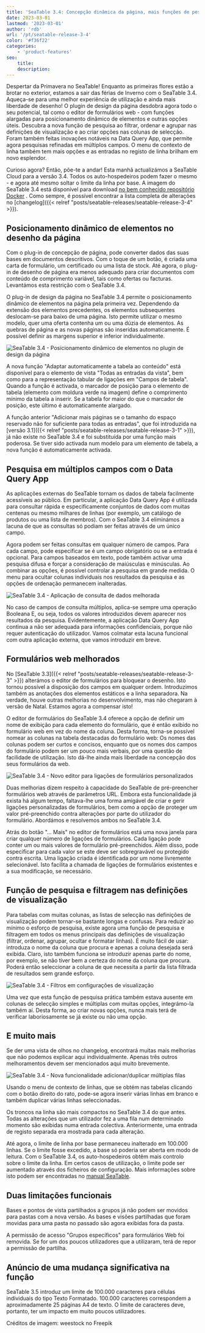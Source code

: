 ```yaml
---
title: 'SeaTable 3.4: Concepção dinâmica da página, mais funções de pesquisa e formulários web melhorados'
date: 2023-03-01
lastmod: '2023-03-01'
author: 'rdb'
url: '/pt/seatable-release-3-4'
color: '#f36f22'
categories:
    - 'product-features'
seo:
    title:
    description:
---
```


Despertar da Primavera no SeaTable! Enquanto as primeiras flores estão a brotar no exterior, estamos a sair das férias de Inverno com o SeaTable 3.4. Aqueça-se para uma melhor experiência de utilização e ainda mais liberdade de desenho! O plugin de design da página desdobra agora todo o seu potencial, tal como o editor de formulários web - com funções alargadas para posicionamento dinâmico de elementos e outras opções úteis. Descubra a nova função de pesquisa ao filtrar, ordenar e agrupar nas definições de visualização e ao criar opções nas colunas de selecção. Foram também feitas inovações notáveis na Data Query App, que permite agora pesquisas refinadas em múltiplos campos. O menu de contexto de linha também tem mais opções e as entradas no registo de linha brilham em novo esplendor.

Curioso agora? Então, põe-te a andar! Esta manhã actualizámos a SeaTable Cloud para a versão 3.4. Todos os auto-hospedeiros podem fazer o mesmo - e agora até mesmo soltar o limite da linha por base. A imagem do SeaTable 3.4 está disponível para download [no bem conhecido repositório Docker](https://hub.docker.com/r/seatable/seatable-enterprise) . Como sempre, é possível encontrar a lista completa de alterações no [changelog]({{< relref "posts/seatable-releases/seatable-release-3-4" >}}).

## Posicionamento dinâmico de elementos no desenho da página

Com o plug-in de concepção de página, pode converter dados das suas bases em documentos descritivos. Com o toque de um botão, é criada uma carta de formulário, um certificado ou uma lista de stock. Até agora, o plug-in de desenho de página era menos adequado para criar documentos com conteúdo de comprimento variável, tais como ofertas ou facturas. Levantámos esta restrição com o SeaTable 3.4.

O plug-in de design da página no SeaTable 3.4 permite o posicionamento dinâmico de elementos na página pela primeira vez. Dependendo da extensão dos elementos precedentes, os elementos subsequentes deslocam-se para baixo de uma página. Isto permite utilizar o mesmo modelo, quer uma oferta contenha um ou uma dúzia de elementos. As quebras de página e as novas páginas são inseridas automaticamente. É possível definir as margens superior e inferior individualmente.

![SeaTable 3.4 - Posicionamento dinâmico de elementos no plugin de design da página](SeaTable-3.4-DynamicPositioningElements.png)

A nova função "Adaptar automaticamente a tabela ao conteúdo" está disponível para o elemento de vista "Todas as entradas da vista", bem como para a representação tabular de ligações em "Campos de tabela". Quando a função é activada, o marcador de posição para o elemento de tabela (elemento com moldura verde na imagem) define o comprimento mínimo da tabela a inserir. Se a tabela for maior do que o marcador de posição, este último é automaticamente alargado.

A função anterior "Adicionar mais páginas se o tamanho do espaço reservado não for suficiente para todas as entradas", que foi introduzida na [versão 3.1]({{< relref "posts/seatable-releases/seatable-release-3-1" >}}), já não existe no SeaTable 3.4 e foi substituída por uma função mais poderosa. Se tiver sido activada num modelo para um elemento de tabela, a nova função é automaticamente activada.

## Pesquisa em múltiplos campos com o Data Query App

As aplicações externas do SeaTable tornam os dados de tabela facilmente acessíveis ao público. Em particular, a aplicação Data Query App é utilizada para consultar rápida e especificamente conjuntos de dados com muitas centenas ou mesmo milhares de linhas (por exemplo, um catálogo de produtos ou uma lista de membros). Com o SeaTable 3.4 eliminámos a lacuna de que as consultas só podiam ser feitas através de um único campo.

Agora podem ser feitas consultas em qualquer número de campos. Para cada campo, pode especificar se é um campo obrigatório ou se a entrada é opcional. Para campos baseados em texto, pode também activar uma pesquisa difusa e forçar a consideração de maiúsculas e minúsculas. Ao combinar as opções, é possível controlar a pesquisa em grande medida. O menu para ocultar colunas individuais nos resultados da pesquisa e as opções de ordenação permanecem inalteradas.

![SeaTable 3.4 - Aplicação de consulta de dados melhorada](SeaTable-3.4-DataQueryApp.png)

No caso de campos de consulta múltiplos, aplica-se sempre uma operação Booleana E, ou seja, todos os valores introduzidos devem aparecer nos resultados da pesquisa. Evidentemente, a aplicação Data Query App continua a não ser adequada para informações confidenciais, porque não requer autenticação do utilizador. Vamos colmatar esta lacuna funcional com outra aplicação externa, que vamos introduzir em breve.

## Formulários web melhorados

No [SeaTable 3.3]({{< relref "posts/seatable-releases/seatable-release-3-3" >}}) alterámos o editor de formulários para bloquear o desenho. Isto tornou possível a disposição dos campos em qualquer ordem. Introduzimos também as anotações dos elementos estáticos e a linha separadora. Na verdade, houve outras melhorias no desenvolvimento, mas não chegaram à versão de Natal. Estamos agora a compensar isto!

O editor de formulários do SeaTable 3.4 oferece a opção de definir um nome de exibição para cada elemento do formulário, que é então exibido no formulário web em vez do nome da coluna. Desta forma, torna-se possível nomear as colunas na tabela destacadas do formulário web: Os nomes das colunas podem ser curtos e concisos, enquanto que os nomes dos campos do formulário podem ser um pouco mais verbais, por uma questão de facilidade de utilização. Isto dá-lhe ainda mais liberdade na concepção dos seus formulários da web.

![SeaTable 3.4 - Novo editor para ligações de formulários personalizados](SeaTable-3.4-FormLinkEditor.png)

Duas melhorias dizem respeito à capacidade do SeaTable de pré-preencher formulários web através de parâmetros URL. Embora esta funcionalidade já exista há algum tempo, faltava-lhe uma forma amigável de criar e gerir ligações personalizadas de formulários, bem como a opção de proteger um valor pré-preenchido contra alterações por parte do utilizador do formulário. Abordámos e resolvemos ambos no SeaTable 3.4.

Atrás do botão "... Mais" no editor de formulários está uma nova janela para criar qualquer número de ligações de formulários. Cada ligação pode conter um ou mais valores de formulário pré-preenchidos. Além disso, pode especificar para cada valor se este deve ser sobregravável ou protegido contra escrita. Uma ligação criada é identificada por um nome livremente selecionável. Isto facilita a chamada de ligações de formulários existentes e a sua modificação, se necessário.

## Função de pesquisa e filtragem nas definições de visualização

Para tabelas com muitas colunas, as listas de selecção nas definições de visualização podem tornar-se bastante longas e confusas. Para reduzir ao mínimo o esforço de pesquisa, existe agora uma função de pesquisa e filtragem em todos os menus principais das definições de visualização (filtrar, ordenar, agrupar, ocultar e formatar linhas). É muito fácil de usar: introduza o nome da coluna que procura e apenas a coluna desejada será exibida. Claro, isto também funciona se introduzir apenas parte do nome, por exemplo, se não tiver bem a certeza do nome da coluna que procura. Poderá então seleccionar a coluna de que necessita a partir da lista filtrada de resultados sem grande esforço.

![SeaTable 3.4 - Filtros em configurações de visualização](SeaTable-3.4-FilterInViewSettings.png)

Uma vez que esta função de pesquisa prática também estava ausente em colunas de selecção simples e múltiplas com muitas opções, integrámo-la também aí. Desta forma, ao criar novas opções, nunca mais terá de verificar laboriosamente se já existe ou não uma opção.

## E muito mais

Se der uma vista de olhos no changelog, encontrará muitas mais melhorias que não podemos explicar aqui individualmente. Apenas três outros melhoramentos devem ser mencionados aqui muito brevemente.

![SeaTable 3.4 - Nova funcionalidade adicionar/duplicar múltiplas filas](SeaTable-3.4-AddMultipleRows.png)

Usando o menu de contexto de linhas, que se obtém nas tabelas clicando com o botão direito do rato, pode-se agora inserir várias linhas em branco e também duplicar várias linhas seleccionadas.

Os troncos na linha são mais compactos no SeaTable 3.4 do que antes. Todas as alterações que um utilizador fez a uma fila num determinado momento são exibidas numa entrada colectiva. Anteriormente, uma entrada de registo separada era mostrada para cada alteração.

Até agora, o limite de linha por base permaneceu inalterado em 100.000 linhas. Se o limite fosse excedido, a base só poderia ser aberta em modo de leitura. Com o SeaTable 3.4, os auto-hospedeiros obtêm mais controlo sobre o limite da linha. Em certos casos de utilização, o limite pode ser aumentado através dos ficheiros de configuração. Mais informações sobre isto podem ser encontradas no [manual SeaTable](https://manual.seatable.io/config/base_rows_limit/).

## Duas limitações funcionais

Bases e pontos de vista partilhados a grupos já não podem ser movidos para pastas com a nova versão. As bases e visões partilhadas que foram movidas para uma pasta no passado são agora exibidas fora da pasta.

A permissão de acesso "Grupos específicos" para formulários Web foi removida. Se for um dos poucos utilizadores que a utilizaram, terá de repor a permissão de partilha.

## Anúncio de uma mudança significativa na função

SeaTable 3.5 introduz um limite de 100.000 caracteres para células individuais do tipo Texto Formatado. 100.000 caracteres correspondem a aproximadamente 25 páginas A4 de texto. O limite de caracteres deve, portanto, ter um impacto em muito poucos utilizadores.

Créditos de imagem: weestock no Freepik
